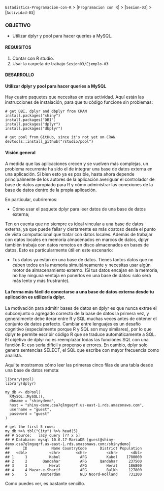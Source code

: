 `Estadistica-Programacion-con-R` > [`Programacion con R`] > [`Sesion-03`] > [`Actividad-03`] 

### OBJETIVO
- Utilizar dplyr y pool para hacer queries a MySQL.

#### REQUISITOS
1. Contar con R studio.
1. Usar la carpeta de trabajo `Sesion03/Ejemplo-03`

#### DESARROLLO

#### Utilizar dplyr y pool para hacer queries a MySQL

Hay cuatro paquetes que necesitas en esta actividad. Aquí están las instrucciones de instalación, para que tu código funcione sin problemas:

```{r}
# get DBI, dplyr and dbplyr from CRAN
install.packages("shiny")
install.packages("DBI")
install.packages("dplyr")
install.packages("dbplyr")

# get pool from GitHub, since it's not yet on CRAN
devtools::install_github("rstudio/pool")
```
#### Visión general

A medida que las aplicaciones crecen y se vuelven más complejas, un problema recurrente ha sido el de integrar una base de datos externa en una aplicación. Si bien esto ya es posible, hasta ahora depende principalmente de los autores de la aplicación averiguar el controlador de base de datos apropiado para R y cómo administrar las conexiones de la base de datos dentro de la propia aplicación. 

En particular, cubriremos:

- Cómo usar el paquete dplyr para leer datos de una base de datos externa;

Ten en cuenta que no siempre es ideal vincular a una base de datos externa, ya que puede fallar y ciertamente es más costoso desde el punto de vista computacional que tratar con datos locales. Además de trabajar con datos locales en memoria almacenados en marcos de datos, dplyr también trabaja con datos remotos en disco almacenados en bases de datos. Esto es particularmente útil en este escenario:

- Tus datos ya están en una base de datos. Tienes tantos datos que no caben todos en la memoria simultáneamente y necesitas usar algún motor de almacenamiento externo. (Si tus datos encajan en la memoria, no hay ninguna ventaja en ponerlos en una base de datos: solo será más lento y más frustrante).

#### La forma más fácil de conectarse a una base de datos externa desde tu aplicación es utilizarla dplyr. 

La motivación para admitir bases de datos en dplyr es que nunca extrae el subconjunto o agregado correcto de la base de datos la primera vez, y generalmente debe iterar entre R y SQL muchas veces antes de obtener el conjunto de datos perfecto. Cambiar entre lenguajes es un desafío cognitivo (especialmente porque R y SQL son muy similares), por lo que dplyr te permite escribir código R que se traduce automáticamente a SQL. El objetivo de dplyr no es reemplazar todas las funciones SQL con una función R: eso sería difícil y propenso a errores. En cambio, dplyr solo genera sentencias SELECT, el SQL que escribe con mayor frecuencia como analista.

Aquí te mostramos cómo leer las primeras cinco filas de una tabla desde una base de datos remota:

```{r}
library(pool)
library(dplyr)

my_db <- dbPool(
  RMySQL::MySQL(), 
  dbname = "shinydemo",
  host = "shiny-demo.csa7qlmguqrf.us-east-1.rds.amazonaws.com",
  username = "guest",
  password = "guest"
)

# get the first 5 rows:
my_db %>% tbl("City") %>% head(5)
## # Source:   lazy query [?? x 5]
## # Database: mysql 10.0.17-MariaDB [guest@shiny-demo.csa7qlmguqrf.us-east-1.rds.amazonaws.com:/shinydemo]
##      ID           Name CountryCode      District Population
##   <dbl>          <chr>       <chr>         <chr>      <dbl>
## 1     1          Kabul         AFG         Kabol    1780000
## 2     2       Qandahar         AFG      Qandahar     237500
## 3     3          Herat         AFG         Herat     186800
## 4     4 Mazar-e-Sharif         AFG         Balkh     127800
## 5     5      Amsterdam         NLD Noord-Holland     731200

```
Como puedes ver, es bastante sencillo.
